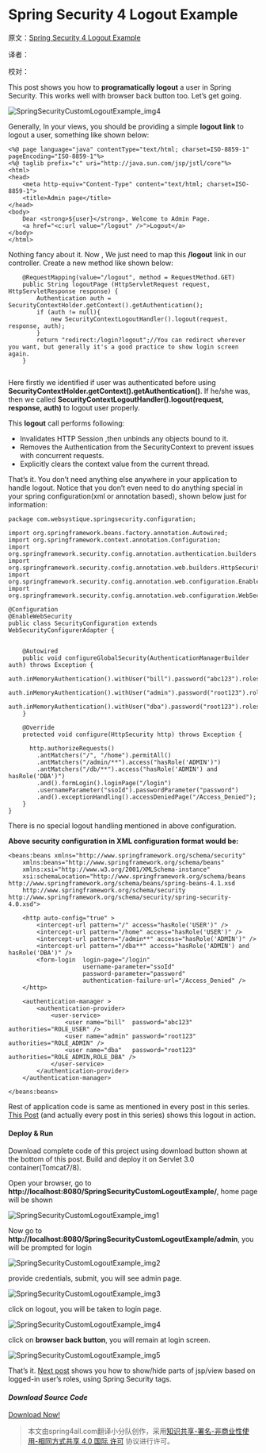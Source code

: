 # Spring Security 4 Logout Example

原文：[Spring Security 4 Logout Example](http://websystique.com/spring-security/spring-security-4-logout-example/)

译者：

校对：

This post shows you how to **programatically logout** a user in Spring Security. This works well with browser back button too. Let’s get going. 

![SpringSecurityCustomLogoutExample_img4](http://websystique.com/wp-content/uploads/2015/07/SpringSecurityCustomLogoutExample_img4.png)



Generally, In your views, you should be providing a simple **logout link** to logout a user, something like shown below:

```
<%@ page language="java" contentType="text/html; charset=ISO-8859-1" pageEncoding="ISO-8859-1"%>
<%@ taglib prefix="c" uri="http://java.sun.com/jsp/jstl/core"%>
<html>
<head>
	<meta http-equiv="Content-Type" content="text/html; charset=ISO-8859-1">
	<title>Admin page</title>
</head>
<body>
	Dear <strong>${user}</strong>, Welcome to Admin Page.
	<a href="<c:url value="/logout" />">Logout</a>
</body>
</html>

```

Nothing fancy about it. Now , We just need to map this **/logout** link in our controller. Create a new method like shown below:

```
	@RequestMapping(value="/logout", method = RequestMethod.GET)
	public String logoutPage (HttpServletRequest request, HttpServletResponse response) {
		Authentication auth = SecurityContextHolder.getContext().getAuthentication();
		if (auth != null){    
			new SecurityContextLogoutHandler().logout(request, response, auth);
		}
		return "redirect:/login?logout";//You can redirect wherever you want, but generally it's a good practice to show login screen again.
	}


```

Here firstly we identified if user was authenticated before using **SecurityContextHolder.getContext().getAuthentication()**. If he/she was, then we called **SecurityContextLogoutHandler().logout(request, response, auth)** to logout user properly.

This **logout** call performs following:

- Invalidates HTTP Session ,then unbinds any objects bound to it.
- Removes the Authentication from the SecurityContext to prevent issues with concurrent requests.
- Explicitly clears the context value from the current thread.

That’s it. You don’t need anything else anywhere in your application to handle logout. Notice that you don’t even need to do anything special in your spring configuration(xml or annotation based), shown below just for information:

```
package com.websystique.springsecurity.configuration;

import org.springframework.beans.factory.annotation.Autowired;
import org.springframework.context.annotation.Configuration;
import org.springframework.security.config.annotation.authentication.builders.AuthenticationManagerBuilder;
import org.springframework.security.config.annotation.web.builders.HttpSecurity;
import org.springframework.security.config.annotation.web.configuration.EnableWebSecurity;
import org.springframework.security.config.annotation.web.configuration.WebSecurityConfigurerAdapter;

@Configuration
@EnableWebSecurity
public class SecurityConfiguration extends WebSecurityConfigurerAdapter {

	
	@Autowired
	public void configureGlobalSecurity(AuthenticationManagerBuilder auth) throws Exception {
		auth.inMemoryAuthentication().withUser("bill").password("abc123").roles("USER");
		auth.inMemoryAuthentication().withUser("admin").password("root123").roles("ADMIN");
		auth.inMemoryAuthentication().withUser("dba").password("root123").roles("ADMIN","DBA");
	}
	
	@Override
	protected void configure(HttpSecurity http) throws Exception {
	  
	  http.authorizeRequests()
	  	.antMatchers("/", "/home").permitAll()
	  	.antMatchers("/admin/**").access("hasRole('ADMIN')")
	  	.antMatchers("/db/**").access("hasRole('ADMIN') and hasRole('DBA')")
	  	.and().formLogin().loginPage("/login")
	  	.usernameParameter("ssoId").passwordParameter("password")
	  	.and().exceptionHandling().accessDeniedPage("/Access_Denied");
	}
}

```

There is no special logout handling mentioned in above configuration.

**Above security configuration in XML configuration format would be:**

```
<beans:beans xmlns="http://www.springframework.org/schema/security"
    xmlns:beans="http://www.springframework.org/schema/beans"
    xmlns:xsi="http://www.w3.org/2001/XMLSchema-instance"
    xsi:schemaLocation="http://www.springframework.org/schema/beans http://www.springframework.org/schema/beans/spring-beans-4.1.xsd
    http://www.springframework.org/schema/security http://www.springframework.org/schema/security/spring-security-4.0.xsd">
     
    <http auto-config="true" >
        <intercept-url pattern="/" access="hasRole('USER')" />
        <intercept-url pattern="/home" access="hasRole('USER')" />
        <intercept-url pattern="/admin**" access="hasRole('ADMIN')" />
        <intercept-url pattern="/dba**" access="hasRole('ADMIN') and hasRole('DBA')" />
        <form-login  login-page="/login" 
                     username-parameter="ssoId" 
                     password-parameter="password" 
                     authentication-failure-url="/Access_Denied" />
    </http>
 
    <authentication-manager >
        <authentication-provider>
            <user-service>
                <user name="bill"  password="abc123"  authorities="ROLE_USER" />
                <user name="admin" password="root123" authorities="ROLE_ADMIN" />
                <user name="dba"   password="root123" authorities="ROLE_ADMIN,ROLE_DBA" />
            </user-service>
        </authentication-provider>
    </authentication-manager>
    
</beans:beans>

```

Rest of application code is same as mentioned in every post in this series. [This Post](http://websystique.com/spring-security/spring-security-4-custom-login-form-annotation-example/) (and actually every post in this series) shows this logout in action.

#### Deploy & Run

Download complete code of this project using download button shown at the bottom of this post. Build and deploy it on Servlet 3.0 container(Tomcat7/8).

Open your browser, go to **http://localhost:8080/SpringSecurityCustomLogoutExample/**, home page will be shown

![SpringSecurityCustomLogoutExample_img1](http://websystique.com/wp-content/uploads/2015/07/SpringSecurityCustomLogoutExample_img1.png)

Now go to **http://localhost:8080/SpringSecurityCustomLogoutExample/admin**, you will be prompted for login

![SpringSecurityCustomLogoutExample_img2](http://websystique.com/wp-content/uploads/2015/07/SpringSecurityCustomLogoutExample_img2.png)

provide credentials, submit, you will see admin page.

![SpringSecurityCustomLogoutExample_img3](http://websystique.com/wp-content/uploads/2015/07/SpringSecurityCustomLogoutExample_img3.png)

click on logout, you will be taken to login page.

![SpringSecurityCustomLogoutExample_img4](http://websystique.com/wp-content/uploads/2015/07/SpringSecurityCustomLogoutExample_img4.png)

click on **browser back button**, you will remain at login screen.

![SpringSecurityCustomLogoutExample_img5](http://websystique.com/wp-content/uploads/2015/07/SpringSecurityCustomLogoutExample_img5.png)

That’s it. [Next post](http://websystique.com/spring-security/spring-security-4-secure-view-layer-using-taglibs/) shows you how to show/hide parts of jsp/view based on logged-in user’s roles, using Spring Security tags.

#### *Download Source Code*

[Download Now!](http://websystique.com/?smd_process_download=1&download_id=1375)


> 本文由spring4all.com翻译小分队创作，采用[知识共享-署名-非商业性使用-相同方式共享 4.0 国际 许可](http://creativecommons.org/licenses/by-nc-sa/4.0/) 协议进行许可。